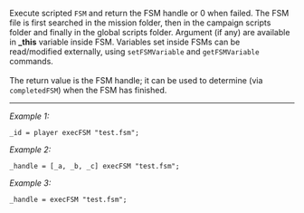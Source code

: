 Execute scripted `FSM` and return the FSM handle or 0 when failed. The FSM file is first searched in the mission folder, then in the campaign scripts folder and finally in the global scripts folder. Argument (if any) are available in **_this** variable inside FSM. Variables set inside FSMs can be read/modified externally, using `setFSMVariable` and `getFSMVariable` commands.<br>
<br>
The return value is the FSM handle; it can be used to determine (via `completedFSM`) when the FSM has finished.


---
*Example 1:*
```sqf
_id = player execFSM "test.fsm";
```

*Example 2:*
```sqf
_handle = [_a, _b, _c] execFSM "test.fsm";
```

*Example 3:*
```sqf
_handle = execFSM "test.fsm";
```
